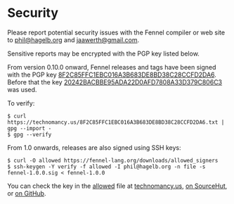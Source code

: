 # Security

Please report potential security issues with the Fennel compiler or
web site to [phil@hagelb.org][1] and [jaawerth@gmail.com][2].

Sensitive reports may be encrypted with the PGP key listed below.

From version 0.10.0 onward, Fennel releases and tags have been signed
with the PGP key [8F2C85FFC1EBC016A3B683DE8BD38C28CCFD2DA6][3].
Before that the key [20242BACBBE95ADA22D0AFD7808A33D379C806C3][4] was used.

To verify:

    $ curl https://technomancy.us/8F2C85FFC1EBC016A3B683DE8BD38C28CCFD2DA6.txt | gpg --import -
    $ gpg --verify 

From 1.0 onwards, releases are also signed using SSH keys:

    $ curl -O allowed https://fennel-lang.org/downloads/allowed_signers
    $ ssh-keygen -Y verify -f allowed -I phil@hagelb.org -n file -s fennel-1.0.0.sig < fennel-1.0.0

You can check the key in the [allowed][5] file at [technomancy.us][6],
[on SourceHut][7], or [on GitHub][8].

[1]: mailto:phil@hagelb.org
[2]: mailto:jaawerth@gmail.com
[3]: https://technomancy.us/8F2C85FFC1EBC016A3B683DE8BD38C28CCFD2DA6.txt
[4]: https://technomancy.us/20242BACBBE95ADA22D0AFD7808A33D379C806C3.txt
[5]: https://fennel-lang.org/downloads/allowed_signers
[6]: https://technomancy.us/keys
[7]: https://meta.sr.ht/~technomancy.keys
[8]: https://github.com/technomancy.keys
